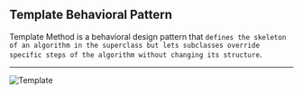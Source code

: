 ## Template Behavioral Pattern

Template Method is a behavioral design pattern that `defines the skeleton of an algorithm in the superclass but lets subclasses override specific steps of the algorithm without changing its structure`.

***

![Template](https://github.com/muarshad01/Python-Design-Patterns/blob/main/Behavioral_Design_Patterns/Template/images/template.png)
